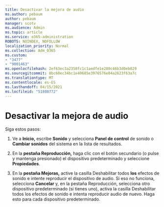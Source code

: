```yaml
---
title: Desactivar la mejora de audio
ms.author: pebaum
author: pebaum
manager: scotv
ms.audience: Admin
ms.topic: article
ms.service: o365-administration
ROBOTS: NOINDEX, NOFOLLOW
localization_priority: Normal
ms.collection: Adm_O365
ms.custom:
- "3477"
- "9001463"
ms.openlocfilehash: 2ef63ec3a2358fc1c1aedfe1e280c46b3d0eb029
ms.sourcegitcommit: 8bc60ec34bc1e40685e3976576e04a2623f63a7c
ms.translationtype: MT
ms.contentlocale: es-ES
ms.lasthandoff: 04/15/2021
ms.locfileid: "51808772"
---
```

# <a name="turn-off-audio-enhancement"></a>Desactivar la mejora de audio

Siga estos pasos:

1. Ve a **Inicio,** escribe **Sonido** y selecciona **Panel de control** de sonido o **Cambiar sonidos** del sistema en la lista de resultados.

2. En la **pestaña Reproducción,** haga clic con el botón secundario (o pulse y mantenga presionado) el dispositivo predeterminado y seleccione **Propiedades**.

3. En la **pestaña Mejoras,** active la casilla Deshabilitar todos **los** efectos de sonido e intente reproducir el dispositivo de audio. Si eso no funciona, selecciona **Cancelar**  y, en la pestaña Reproducción, selecciona otro  dispositivo predeterminado (si tienes uno), activa la casilla Deshabilitar todos los efectos de sonido e intenta reproducir audio de nuevo. Haga esto para cada dispositivo predeterminado.
